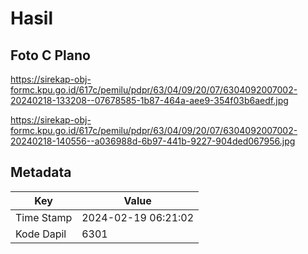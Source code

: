 # Hasil

## Foto C Plano

https://sirekap-obj-formc.kpu.go.id/617c/pemilu/pdpr/63/04/09/20/07/6304092007002-20240218-133208--07678585-1b87-464a-aee9-354f03b6aedf.jpg

https://sirekap-obj-formc.kpu.go.id/617c/pemilu/pdpr/63/04/09/20/07/6304092007002-20240218-140556--a036988d-6b97-441b-9227-904ded067956.jpg


## Metadata

| Key        | Value               |
| ---------- | ------------------- |
| Time Stamp | 2024-02-19 06:21:02 |
| Kode Dapil | 6301                |



